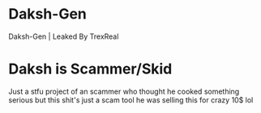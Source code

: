 # Daksh-Gen
Daksh-Gen | Leaked By TrexReal

# Daksh is Scammer/Skid
Just a stfu project of an scammer who thought he cooked something serious but this shit's just a scam tool he was selling this for crazy 10$ lol


